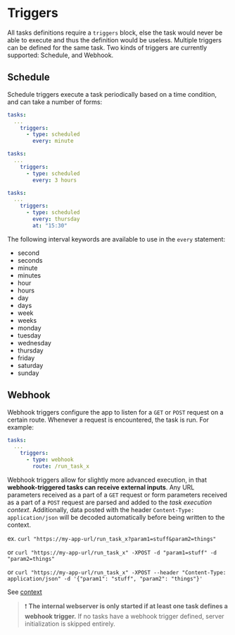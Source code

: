 # Triggers

All tasks definitions require a `triggers` block, else the task would never be able to execute and thus the definition would be useless. Multiple triggers can be defined for the same task. Two kinds of triggers are currently supported: Schedule, and Webhook.

## Schedule

Schedule triggers execute a task periodically based on a time condition, and can take a number of forms:

```yaml
tasks:
  ...
    triggers:
      - type: scheduled
        every: minute
```

```yaml
tasks:
  ...
    triggers:
      - type: scheduled
        every: 3 hours
```

```yaml
tasks:
  ...
    triggers:
      - type: scheduled
        every: thursday
        at: "15:30"
```

The following interval keywords are available to use in the `every` statement:


* second
* seconds
* minute
* minutes
* hour
* hours
* day
* days
* week
* weeks
* monday
* tuesday
* wednesday
* thursday
* friday
* saturday
* sunday

## Webhook

Webhook triggers configure the app to listen for a `GET` or `POST` request on a certain route. Whenever a request is encountered, the task is run. For example:
 
```yaml
tasks:
  ...
    triggers:
      - type: webhook
        route: /run_task_x
``` 
 
Webhook triggers allow for slightly more advanced execution, in that **webhook-triggered tasks can receive external inputs**. Any URL parameters received as a part of a `GET` request or form parameters received as a part of a `POST` request are parsed and added to the _task execution context_. Additionally, data posted with the header `Content-Type: application/json` will be decoded automatically before being written to the context.

ex. `curl "https://my-app-url/run_task_x?param1=stuff&param2=things"`

or `curl "https://my-app-url/run_task_x" -XPOST -d "param1=stuff" -d "param2=things"`

or `curl "https://my-app-url/run_task_x" -XPOST --header "Content-Type: application/json" -d '{"param1": "stuff", "param2": "things"}'`

See [context](context.md)

> :exclamation: **The internal webserver is only started if at least one task defines a webhook trigger.** If no tasks have a webhook trigger defined, server initialization is skipped entirely.